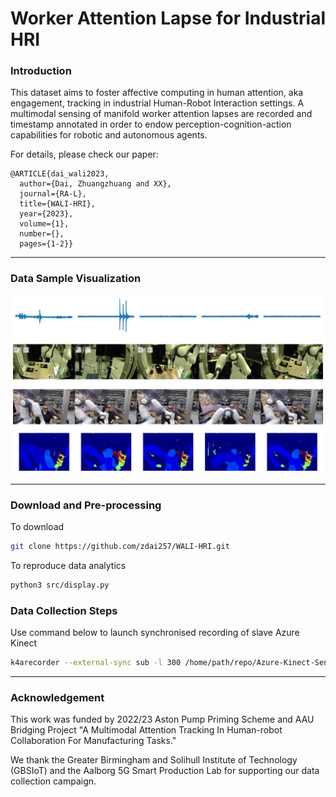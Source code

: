 # Worker Attention Lapse for Industrial HRI

### Introduction

This dataset aims to foster affective computing in human attention, aka engagement, 
tracking in industrial Human-Robot Interaction settings. A multimodal sensing of 
manifold worker attention lapses are recorded and timestamp annotated in order to 
endow perception-cognition-action capabilities for robotic and autonomous agents.

For details, please check our paper:

```
@ARTICLE{dai_wali2023,
  author={Dai, Zhuangzhuang and XX},
  journal={RA-L}, 
  title={WALI-HRI}, 
  year={2023},
  volume={1},
  number={},
  pages={1-2}}
```

------

### Data Sample Visualization

![openingfig](https://github.com/zdai257/WALI-HRI/blob/main/imgs/AudioVideoView3.png)

------

### Download and Pre-processing

To download

```bash
git clone https://github.com/zdai257/WALI-HRI.git
```

To reproduce data analytics

```bash
python3 src/display.py
```

### Data Collection Steps

Use command below to launch synchronised recording of slave Azure Kinect

```bash
k4arecorder --external-sync sub -l 300 /home/path/repo/Azure-Kinect-Sensor-SDK/dataset/2023_XX_XX/ROBLAB_0X/sub1.mkv
```

------

### Acknowledgement

This work was funded by 2022/23 Aston Pump Priming Scheme and AAU Bridging Project 
"A Multimodal Attention Tracking In Human-robot Collaboration For Manufacturing 
Tasks."

We thank the Greater Birmingham and Solihull Institute of Technology (GBSIoT) and the 
Aalborg 5G Smart Production Lab for supporting our data collection campaign.

